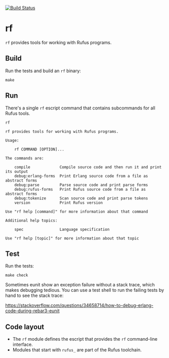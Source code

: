 [![Build Status](https://travis-ci.com/rufus-lang/rufus.svg?branch=main)](https://travis-ci.com/rufus-lang/rufus)
# rf

`rf` provides tools for working with Rufus programs.

## Build

Run the tests and build an `rf` binary:

```
make
```

## Run

There's a single `rf` escript command that contains subcommands for all Rufus
tools.

```
rf
```
```
rf provides tools for working with Rufus programs.

Usage:

    rf COMMAND [OPTION]...

The commands are:

    compile             Compile source code and then run it and print its output
    debug:erlang-forms  Print Erlang source code from a file as abstract forms
    debug:parse         Parse source code and print parse forms
    debug:rufus-forms   Print Rufus source code from a file as abstract forms
    debug:tokenize      Scan source code and print parse tokens
    version             Print Rufus version

Use "rf help [command]" for more information about that command

Additional help topics:

    spec                Language specification

Use "rf help [topic]" for more information about that topic
```

## Test

Run the tests:

```
make check
```

Sometimes eunit show an exception failure without a stack trace, which makes
debugging tedious. You can use a test shell to run the failing tests by hand to
see the stack trace:

https://stackoverflow.com/questions/34658714/how-to-debug-erlang-code-during-rebar3-eunit

## Code layout

- The `rf` module defines the escript that provides the `rf` command-line
  interface.
- Modules that start with `rufus_` are part of the Rufus toolchain.
